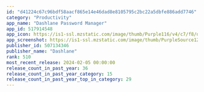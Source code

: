 ```yaml
---
id: "d41224c67c96bdf58aacf865e14e46dad8e8105795c2bc22a5dbfe886add7746"
category: "Productivity"
app_name: "Dashlane Password Manager"
app_id: 517914548
app_icon: https://is1-ssl.mzstatic.com/image/thumb/Purple116/v4/c7/f8/d7/c7f8d712-20c8-3151-ff26-0550ba32bc8e/AppIcon-0-1x_U007emarketing-0-10-0-85-220-0.png/1024x1024bb.png
app_screenshot: https://is1-ssl.mzstatic.com/image/thumb/PurpleSource126/v4/f1/ce/37/f1ce3706-cca4-5987-460c-257682b91997/180a869f-1a23-4df6-84ea-cf51f7880b2b_APP_IPHONE_65-0.png/1242x2688bb.png
publisher_id: 507134346
publisher_name: "Dashlane"
rank: 510
most_recent_release: 2024-02-05 00:00:00
release_count_in_past_year: 36
release_count_in_past_year_category: 15
release_count_in_past_year_top_in_category: 29
---
```

